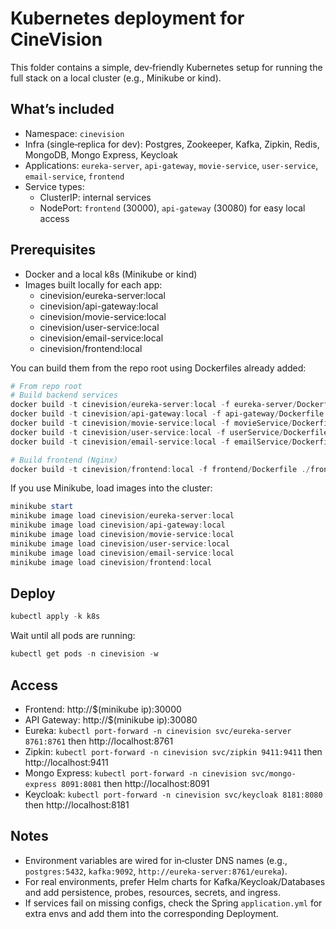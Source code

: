 # Kubernetes deployment for CineVision

This folder contains a simple, dev‑friendly Kubernetes setup for running the full stack on a local cluster (e.g., Minikube or kind).

## What’s included

- Namespace: `cinevision`
- Infra (single‑replica for dev): Postgres, Zookeeper, Kafka, Zipkin, Redis, MongoDB, Mongo Express, Keycloak
- Applications: `eureka-server`, `api-gateway`, `movie-service`, `user-service`, `email-service`, `frontend`
- Service types:
  - ClusterIP: internal services
  - NodePort: `frontend` (30000), `api-gateway` (30080) for easy local access

## Prerequisites

- Docker and a local k8s (Minikube or kind)
- Images built locally for each app:
  - cinevision/eureka-server:local
  - cinevision/api-gateway:local
  - cinevision/movie-service:local
  - cinevision/user-service:local
  - cinevision/email-service:local
  - cinevision/frontend:local

You can build them from the repo root using Dockerfiles already added:

```powershell
# From repo root
# Build backend services
docker build -t cinevision/eureka-server:local -f eureka-server/Dockerfile .
docker build -t cinevision/api-gateway:local -f api-gateway/Dockerfile .
docker build -t cinevision/movie-service:local -f movieService/Dockerfile .
docker build -t cinevision/user-service:local -f userService/Dockerfile .
docker build -t cinevision/email-service:local -f emailService/Dockerfile .

# Build frontend (Nginx)
docker build -t cinevision/frontend:local -f frontend/Dockerfile ./frontend
```

If you use Minikube, load images into the cluster:

```powershell
minikube start
minikube image load cinevision/eureka-server:local
minikube image load cinevision/api-gateway:local
minikube image load cinevision/movie-service:local
minikube image load cinevision/user-service:local
minikube image load cinevision/email-service:local
minikube image load cinevision/frontend:local
```

## Deploy

```powershell
kubectl apply -k k8s
```

Wait until all pods are running:

```powershell
kubectl get pods -n cinevision -w
```

## Access

- Frontend: http://$(minikube ip):30000
- API Gateway: http://$(minikube ip):30080
- Eureka: `kubectl port-forward -n cinevision svc/eureka-server 8761:8761` then http://localhost:8761
- Zipkin: `kubectl port-forward -n cinevision svc/zipkin 9411:9411` then http://localhost:9411
- Mongo Express: `kubectl port-forward -n cinevision svc/mongo-express 8091:8081` then http://localhost:8091
- Keycloak: `kubectl port-forward -n cinevision svc/keycloak 8181:8080` then http://localhost:8181

## Notes

- Environment variables are wired for in‑cluster DNS names (e.g., `postgres:5432`, `kafka:9092`, `http://eureka-server:8761/eureka`).
- For real environments, prefer Helm charts for Kafka/Keycloak/Databases and add persistence, probes, resources, secrets, and ingress.
- If services fail on missing configs, check the Spring `application.yml` for extra envs and add them into the corresponding Deployment.
